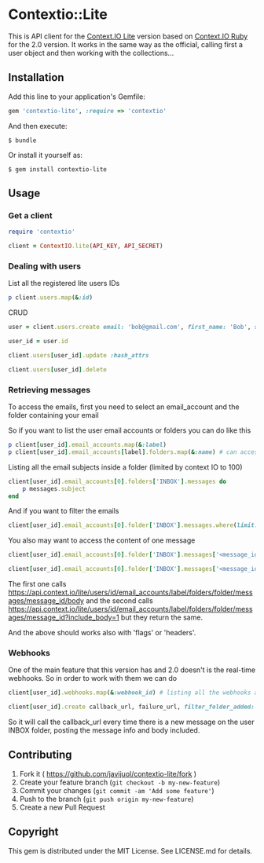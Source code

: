 # Contextio::Lite

This is API client for the [Context.IO Lite](https://context.io/) version based on [Context.IO Ruby](https://github.com/contextio/contextio-ruby) for the 2.0 version.
It works in the same way as the official, calling first a user object and then working with the collections...

## Installation

Add this line to your application's Gemfile:

```ruby
gem 'contextio-lite', :require => 'contextio'
```

And then execute:

    $ bundle

Or install it yourself as:

    $ gem install contextio-lite

## Usage

### Get a client

```ruby
require 'contextio'

client = ContextIO.lite(API_KEY, API_SECRET)
```

### Dealing with users

List all the registered lite users IDs

```ruby
p client.users.map(&:id)
```

CRUD

```ruby
user = client.users.create email: 'bob@gmail.com', first_name: 'Bob', server: 'imap.gmail.com' username: 'bob', use_sll:true, port: 993, type: 'IMAP'

user_id = user.id

client.users[user_id].update :hash_attrs

client.users[user_id].delete
```

### Retrieving messages

To access the emails, first you need to select an email_account and the folder containing your email

So if you want to list the user email accounts or folders you can do like this

```ruby
p client[user_id].email_accounts.map(&:label)
p client[user_id].email_accounts[label].folders.map(&:name) # can access email_accounts by number => email_accounts[0]
```

Listing all the email subjects inside a folder (limited by context IO to 100)
```ruby
client[user_id].email_accounts[0].folders['INBOX'].messages do
    p messages.subject
end
```

And if you want to filter the emails

```ruby
client[user_id].email_accounts[0].folder['INBOX'].messages.where(limit: 3)
```

You also may want to access the content of one message

```ruby
client[user_id].email_accounts[0].folder['INBOX'].messages['<message_id>'].body_plain # or body_html

client[user_id].email_accounts[0].folder['INBOX'].messages['<message_id>'].with(include_body:true).body_plain
```

The first one calls https://api.context.io/lite/users/id/email_accounts/label/folders/folder/messages/message_id/body
and the second calls https://api.context.io/lite/users/id/email_accounts/label/folders/folder/messages/message_id?include_body=1
but they return the same.

And the above should works also with 'flags' or 'headers'.

### Webhooks

One of the main feature that this version has and 2.0 doesn't is the real-time webhooks.
So in order to work with them we can do

```ruby
client[user_id].webhooks.map(&:webhook_id) # listing all the webhooks an user has

client[user_id].create callback_url, failure_url, filter_folder_added: 'INBOX', include_body: true
```

So it will call the callback_url every time there is a new message on the user INBOX folder, posting the message info and body included.


## Contributing

1. Fork it ( https://github.com/javijuol/contextio-lite/fork )
2. Create your feature branch (`git checkout -b my-new-feature`)
3. Commit your changes (`git commit -am 'Add some feature'`)
4. Push to the branch (`git push origin my-new-feature`)
5. Create a new Pull Request

## Copyright

This gem is distributed under the MIT License. See LICENSE.md for details.
